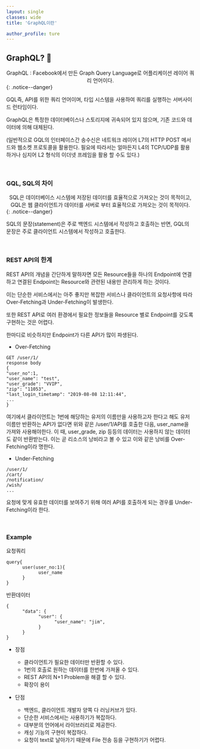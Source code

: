 ```yaml
---
layout: single
classes: wide
title: 'GraphQL이란'

author_profile: ture
---
```


## GraphQL? 👀

<center>GraphQL : Facebook에서 만든 Graph Query Language로 어플리케이션 레이어 쿼리 언어이다.</center>
{: .notice--danger}

GQL즉, API를 위한 쿼리 언어이며, 타입 시스템을 사용하여 쿼리를 실행하는 서버사이드 런타임이다.

GraphQL은 특정한 데이터베이스나 스토리지에 귀속되어 있지 않으며, 기존 코드와 데이터에 의해 대체된다.

(일반적으로 GQL의 인터페이스간 송수신은 네트워크 레이어 L7의 HTTP POST 메서드와 웹소켓 프로토콜을 활용한다. 필요에 따라서는 얼마든지 L4의 TCP/UDP를 활용하거나 심지어 L2 형식의 이더넷 프레임을 활용 할 수도 있다.)

<br>

### GQL, SQL의 차이

<center>SQL은 데이터베이스 시스템에 저장된 데이터를 효율적으로 가져오는 것이 목적이고,
GQL은 웹 클라이언트가 데이터를 서버로 부터 효율적으로 가져오는 것이 목적이다.</center>
{: .notice--danger}

SQL의 문장(statement)은 주로 백엔드 시스템에서 작성하고 호출하는 반면, GQL의 문장은 주로 클라이언트 시스템에서 작성하고 호출한다.

<br>

### REST API의 한계

REST API의 개념을 간단하게 말하자면 모든 Resource들을 하나의 Endpoint에 연결하고 연결된 Endpoint는 Resource와 관련된 내용만 관리하게 하는 것이다.

이는 단순한 서비스에서는 아주 좋지만 복잡한 서비스나 클라이언트의 요청사항에 따라 Over-Fetching과 Under-Fetching이 발생한다.

또한 REST API로 여러 환경에서 필요한 정보들을 Resource 별로 Endpoint를 갖도록 구현하는 것은 어렵다.

한마디로 비슷하지만 Endpoint가 다른 API가 많이 파생된다.

- Over-Fetching

```
GET /user/1/
response body
{
"user_no":1,
"user_name": "test",
"user_grade": "VVIP",
"zip": "11053",
"last_login_timetamp": "2019-08-08 12:11:44",
...
}
```

여기에서 클라이언트는 1번에 해당하는 유저의 이름만을 사용하고자 한다고 해도 유저 이름만 반환하는 API가 없다면 위와 같은 /user/1/API를 호출한 다음, user_name을 가져와 사용해야한다. 이 때, user_grade, zip 등등의 데이터는 사용하지 않는 데이터도 같이 반환받는다. 이는 곧 리소스의 낭비라고 볼 수 있고 이와 같은 낭비를 Over-Fetching이라 명한다.

- Under-Fetching

```
/user/1/
/cart/
/notification/
/wish/
...
```

요청에 맞게 유효한 데이터를 보여주기 위해 여러 API를 호출하게 되는 경우를 Under-Fetching이라 한다.

<br>

### Example

요청쿼리

```
query{
      user(user_no:1){
            user_name
      }
}
```

반환데이터

```
{
      "data": {
            "user": {
                  "user_name": "jim",
            }
      }
}
```

- 장점

  - 클라이언트가 필요한 데이터만 반환할 수 있다.
  - 1번의 호출로 원하는 데이터를 한번에 가져올 수 있다.
  - REST API의 N+1 Problem을 해결 할 수 있다.
  - 확장이 용이

- 단점
  - 백엔드, 클라이언트 개발자 양쪽 다 러닝커브가 있다.
  - 단순한 서비스에서는 사용하기가 복잡하다.
  - 대부분의 언어에서 라이브러리로 제공한다.
  - 캐싱 기능의 구현이 복잡하다.
  - 요청이 text로 날아가기 때문에 File 전송 등을 구현하기가 어렵다.
